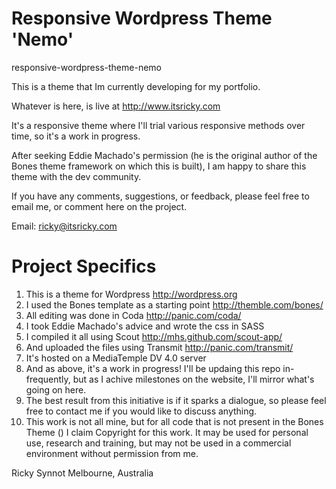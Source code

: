 Responsive Wordpress Theme 'Nemo' 
===============================
responsive-wordpress-theme-nemo


This is a theme that Im currently developing for my portfolio.

Whatever is here, is live at http://www.itsricky.com 

It's a responsive theme where I'll trial various responsive methods over time, so it's a work in progress.

After seeking Eddie Machado's permission (he is the original author of the Bones theme framework on which this is built), I am happy to share this theme with the dev community.

If you have any comments, suggestions, or feedback, please feel free to email me, or comment here on the project.

Email:  ricky@itsricky.com


Project Specifics
===============================
1. This is a theme for Wordpress http://wordpress.org
2. I used the Bones template as a starting point http://themble.com/bones/
3. All editing was done in Coda http://panic.com/coda/
3. I took Eddie Machado's advice and wrote the css in SASS
4. I compiled it all using Scout http://mhs.github.com/scout-app/
5. And uploaded the files using Transmit http://panic.com/transmit/
6. It's hosted on a MediaTemple DV 4.0 server
7. And as above, it's a work in progress!  I'll be updaing this repo in-frequently, but as I achive milestones on the website, I'll mirror what's going on here.
8. The best result from this initiative is if it sparks a dialogue, so please feel free to contact me if you would like to discuss anything.
9. This work is not all mine, but for all code that is not present in the Bones Theme () I claim Copyright for this work.  It may be used for personal use, research and training, but may not be used in a commercial environment without permission from me.


Ricky Synnot
Melbourne, Australia
